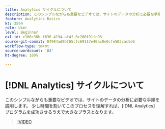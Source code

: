 ```yaml
---
title: Analytics サイクルについて
description: このシンプルながらも重要なビデオでは、サイトのデータの分析に必要な手順を説明します。 少し時間を割いてこのプロセスを理解すれば、Analytics プログラムを成功させるうえで大きなプラスとなります。
feature: Analytics Basics
kt: 3564
role: User
level: Beginner
exl-id: e106c36b-f636-4194-af4f-8c260f91fc93
source-git-commit: 84984ad9bf65cfc69117e40ac0e0cfe503cac5e5
workflow-type: tm+mt
source-wordcount: '84'
ht-degree: 100%

---
```


# [!DNL Analytics] サイクルについて

このシンプルながらも重要なビデオでは、サイトのデータの分析に必要な手順を説明します。 少し時間を割いてこのプロセスを理解すれば、[!DNL Analytics] プログラムを成功させるうえで大きなプラスとなります。

>[!VIDEO](https://video.tv.adobe.com/v/28950/?quality=12&learn=on)
